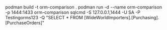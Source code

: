 podman build -t orm-comparison .
podman run -d --name orm-comparison -p 1444:1433 orm-comparison
sqlcmd -S 127.0.0.1,1444 -U SA -P Testingorms123 -Q "SELECT * FROM [WideWorldImporters].[Purchasing].[PurchaseOrders]"
